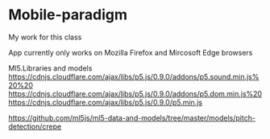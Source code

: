 # Mobile-paradigm
My work  for this class


App currently only works on Mozilla Firefox and Mircosoft Edge browsers

Ml5.Libraries and models
https://cdnjs.cloudflare.com/ajax/libs/p5.js/0.9.0/addons/p5.sound.min.js%20%20
https://cdnjs.cloudflare.com/ajax/libs/p5.js/0.9.0/addons/p5.dom.min.js%20
https://cdnjs.cloudflare.com/ajax/libs/p5.js/0.9.0/p5.min.js

https://github.com/ml5js/ml5-data-and-models/tree/master/models/pitch-detection/crepe
